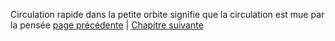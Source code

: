 Circulation rapide dans la petite orbite signifie que la circulation est mue par la pensée
[page précédente](2024-03-17-06.md) | [Chapitre suivante](2024-03-17-08.md)